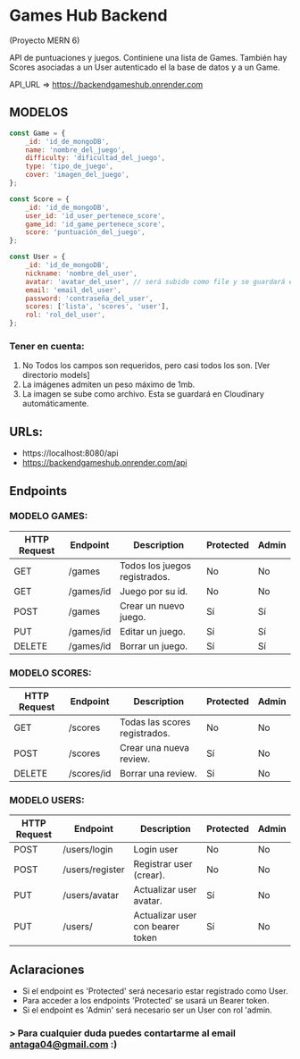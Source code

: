 # Games Hub Backend

(Proyecto MERN 6)

API de puntuaciones y juegos. Continiene una lista de Games. También hay Scores asociadas a un User autenticado el la base de datos y a un Game.

API_URL => https://backendgameshub.onrender.com

## MODELOS

```javascript
const Game = {
    _id: 'id_de_mongoDB',
    name: 'nombre_del_juego',
    difficulty: 'dificultad_del_juego',
    type: 'tipo_de_juego',
    cover: 'imagen_del_juego',
};

const Score = {
    _id: 'id_de_mongoDB',
    user_id: 'id_user_pertenece_score',
    game_id: 'id_game_pertenece_score',
    score: 'puntuación_del_juego',
};

const User = {
    _id: 'id_de_mongoDB',
    nickname: 'nombre_del_user',
    avatar: 'avatar_del_user', // será subido como file y se guardará en Cloudinary
    email: 'email_del_user',
    password: 'contraseña_del_user',
    scores: ['lista', 'scores', 'user'],
    rol: 'rol_del_user',
};
```

### Tener en cuenta:

1. No Todos los campos son requeridos, pero casi todos los son. [Ver directorio models]
2. La imágenes admiten un peso máximo de 1mb.
3. La imagen se sube como archivo. Esta se guardará en Cloudinary automáticamente.

## URLs:

- https://localhost:8080/api
- https://backendgameshub.onrender.com/api

## Endpoints

### MODELO GAMES:

| HTTP Request | Endpoint  | Description                   | Protected | Admin |
| ------------ | --------- | ----------------------------- | --------- | ----- |
| GET          | /games    | Todos los juegos registrados. | No        | No    |
| GET          | /games/id | Juego por su id.              | No        | No    |
| POST         | /games    | Crear un nuevo juego.         | Sí        | Sí    |
| PUT          | /games/id | Editar un juego.              | Sí        | Sí    |
| DELETE       | /games/id | Borrar un juego.              | Sí        | Sí    |

### MODELO SCORES:

| HTTP Request | Endpoint   | Description                   | Protected | Admin |
| ------------ | ---------- | ----------------------------- | --------- | ----- |
| GET          | /scores    | Todas las scores registrados. | No        | No    |
| POST         | /scores    | Crear una nueva review.       | Sí        | No    |
| DELETE       | /scores/id | Borrar una review.            | Sí        | No    |

### MODELO USERS:

| HTTP Request | Endpoint        | Description                      | Protected | Admin |
| ------------ | --------------- | -------------------------------- | --------- | ----- |
| POST         | /users/login    | Login user                       | No        | No    |
| POST         | /users/register | Registrar user (crear).          | No        | No    |
| PUT          | /users/avatar   | Actualizar user avatar.          | Sí        | No    |
| PUT          | /users/         | Actualizar user con bearer token | Sí        | No    |

## Aclaraciones

- Si el endpoint es 'Protected' será necesario estar registrado como User.
- Para acceder a los endpoints 'Protected' se usará un Bearer token.
- Si el endpoint es 'Admin' será necesario ser un User con rol 'admin.

### > Para cualquier duda puedes contartarme al email antaga04@gmail.com :)
